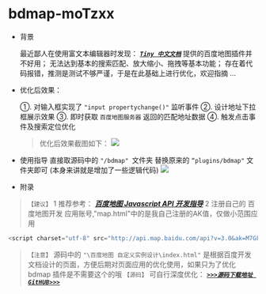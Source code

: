 # bdmap-moTzxx
- 背景

	最近鄙人在使用富文本编辑器时发现：
	[ ***`Tiny 中文文档`***](http://tinymce.ax-z.cn/more-plugins/bdmap.php) 提供的百度地图插件并不好用；
	无法达到基本的搜索匹配、放大缩小、拖拽等基本功能；
	存在着代码报错，推测是测试不够严谨，于是在此基础上进行优化，欢迎指摘 ...

- 优化后效果：

	①. 对输入框实现了 `"input propertychange()"` 监听事件
	②. 设计地址下拉框展示效果
	③. 即时获取 `百度地图服务器` 返回的匹配地址数据
	④. 触发点击事件及搜索定位优化
	> 优化后效果截图如下：
	![](https://img-blog.csdnimg.cn/20200910175010986.jpg?x-oss-process=image/watermark,type_ZmFuZ3poZW5naGVpdGk,shadow_10,text_aHR0cHM6Ly9ibG9nLmNzZG4ubmV0L3UwMTE0MTU3ODI=,size_16,color_FFFFFF,t_70#pic_center)

- 使用指导
	直接取源码中的 `"/bdmap" `文件夹 替换原来的 `“plugins/bdmap"` 文件夹即可 (本身来讲就是增加了一些逻辑代码)
![](https://img-blog.csdnimg.cn/20200909185055972.jpg?x-oss-process=image/watermark,type_ZmFuZ3poZW5naGVpdGk,shadow_10,text_aHR0cHM6Ly9ibG9nLmNzZG4ubmV0L3UwMTE0MTU3ODI=,size_16,color_FFFFFF,t_70#pic_center)

- 附录
>`【建议】`
  1  推荐参考： [***百度地图 Javascript API 开发指导***](http://lbsyun.baidu.com/index.php?title=jspopular3.0)
>2 注册自己的 百度地图开发 应用账号,"map.html"中的是我自己注册的AK值，仅做小范围应用
```js 
<script charset="utf-8" src="http://api.map.baidu.com/api?v=3.0&ak=M7GFlg9ApjGlQDFh8gHDaxxzLu7KfuSc"></script>
```
>`【注意】`
	源码中的 `"\百度地图 自定义实例设计\index.html"` 是根据百度开发文档设计的页面，方便后期对页面应用的优化使用，如果只为了优化 bdmap 插件是不需要这个的哦
>`【源码】`
可自行深度优化： [ ***`>>>源码下载地址 GitHUB>>>`***](https://github.com/JingYin007/bdmap-moTzxx)